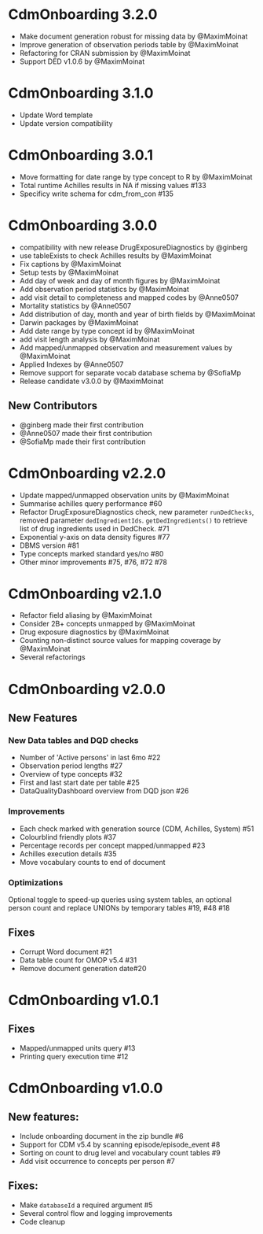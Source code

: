 # CdmOnboarding 3.2.0

* Make document generation robust for missing data by @MaximMoinat
* Improve generation of observation periods table by @MaximMoinat
* Refactoring for CRAN submission by @MaximMoinat
* Support DED v1.0.6 by @MaximMoinat

# CdmOnboarding 3.1.0

* Update Word template
* Update version compatibility

# CdmOnboarding 3.0.1

* Move formatting for date range by type concept to R by @MaximMoinat
* Total runtime Achilles results in NA if missing values #133
* Specificy write schema for cdm_from_con #135

# CdmOnboarding 3.0.0

* compatibility with new release DrugExposureDiagnostics  by @ginberg
* use tableExists to check Achilles results by @MaximMoinat
* Fix captions by @MaximMoinat
* Setup tests by @MaximMoinat
* Add day of week and day of month figures by @MaximMoinat
* Add observation period statistics by @MaximMoinat
* add visit detail to completeness and mapped codes by @Anne0507
* Mortality statistics by @Anne0507
* Add distribution of day, month and year of birth fields by @MaximMoinat
* Darwin packages by @MaximMoinat
* Add date range by type concept id by @MaximMoinat
* add visit length analysis by @MaximMoinat
* Add mapped/unmapped observation and measurement values by @MaximMoinat
* Applied Indexes by @Anne0507
* Remove support for separate vocab database schema by @SofiaMp
* Release candidate v3.0.0 by @MaximMoinat

## New Contributors
* @ginberg made their first contribution
* @Anne0507 made their first contribution
* @SofiaMp made their first contribution

# CdmOnboarding v2.2.0


* Update mapped/unmapped observation units by @MaximMoinat
* Summarise achilles query performance #60 
* Refactor DrugExposureDiagnostics check, new parameter `runDedChecks`, removed parameter `dedIngredientIds`. `getDedIngredients()` to retrieve list of drug ingredients used in DedCheck. #71
* Exponential y-axis on data density figures #77 
* DBMS version #81 
* Type concepts marked standard yes/no #80
* Other minor improvements #75, #76, #72 #78 


# CdmOnboarding v2.1.0

* Refactor field aliasing by @MaximMoinat
* Consider 2B+ concepts unmapped by @MaximMoinat
* Drug exposure diagnostics by @MaximMoinat
* Counting non-distinct source values for mapping coverage by @MaximMoinat
* Several refactorings


# CdmOnboarding v2.0.0
## New Features
### New Data tables and DQD checks
- Number of 'Active persons' in last 6mo #22
- Observation period lengths #27 
- Overview of type concepts #32
- First and last start date per table #25 
- DataQualityDashboard overview from DQD json #26

### Improvements
- Each check marked with generation source (CDM, Achilles, System) #51 
- Colourblind friendly plots #37 
- Percentage records per concept mapped/unmapped #23
- Achilles execution details #35
- Move vocabulary counts to end of document

### Optimizations
Optional toggle to speed-up queries using system tables, an optional person count and replace UNIONs by temporary tables #19, #48 #18

## Fixes
- Corrupt Word document #21
- Data table count for OMOP v5.4 #31
- Remove document generation date#20

# CdmOnboarding v1.0.1
## Fixes
 - Mapped/unmapped units query #13
 - Printing query execution time #12 

# CdmOnboarding v1.0.0
## New features:
- Include onboarding document in the zip bundle #6
- Support for CDM v5.4 by scanning episode/episode_event #8
- Sorting on count to drug level and vocabulary count tables #9 
- Add visit occurrence to concepts per person #7

## Fixes:
- Make `databaseId` a required argument #5
- Several control flow and logging improvements
- Code cleanup
